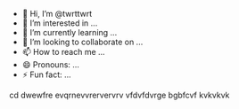 - 👋 Hi, I’m @twrttwrt
- 👀 I’m interested in ...
- 🌱 I’m currently learning ...
- 💞️ I’m looking to collaborate on ...
- 📫 How to reach me ...
- 😄 Pronouns: ...
- ⚡ Fun fact: ...

<!---
twrttwrt/twrttwrt is a ✨ special ✨ repository because its `README.md` (this file) appears on your GitHub profile.
You can click the Preview link to take a look at your changes.
--->
cd dwewfre
evqrnevvrervervrv
vfdvfdvrge
bgbfcvf
kvkvkvk
